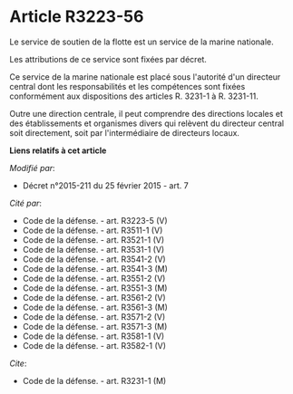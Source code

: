 # Article R3223-56

Le service de soutien de la flotte est un service de la marine nationale. 

Les attributions de ce service sont fixées par décret. 

Ce service de la marine nationale est placé sous l'autorité d'un directeur central dont les responsabilités et les
compétences sont fixées conformément aux dispositions des articles R. 3231-1 à R. 3231-11. 

Outre une direction centrale, il peut comprendre des directions locales et des établissements et organismes divers qui
relèvent du directeur central soit directement, soit par l'intermédiaire de directeurs locaux.

**Liens relatifs à cet article**

_Modifié par_:

  - Décret n°2015-211 du 25 février 2015 - art. 7

_Cité par_:

  - Code de la défense. - art. R3223-5 (V)
  - Code de la défense. - art. R3511-1 (V)
  - Code de la défense. - art. R3521-1 (V)
  - Code de la défense. - art. R3531-1 (V)
  - Code de la défense. - art. R3541-2 (V)
  - Code de la défense. - art. R3541-3 (M)
  - Code de la défense. - art. R3551-2 (V)
  - Code de la défense. - art. R3551-3 (M)
  - Code de la défense. - art. R3561-2 (V)
  - Code de la défense. - art. R3561-3 (M)
  - Code de la défense. - art. R3571-2 (V)
  - Code de la défense. - art. R3571-3 (M)
  - Code de la défense. - art. R3581-1 (V)
  - Code de la défense. - art. R3582-1 (V)

_Cite_:

  - Code de la défense. - art. R3231-1 (M)
